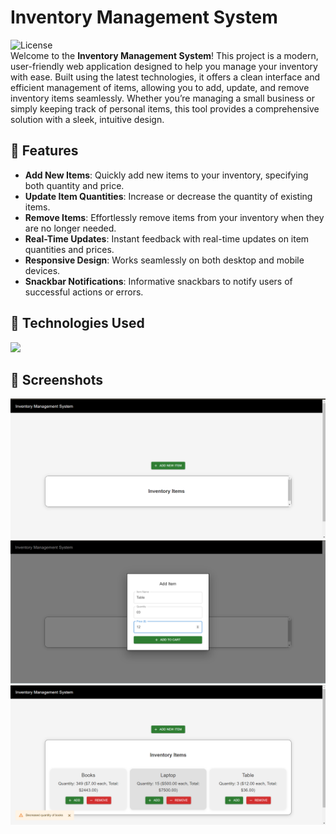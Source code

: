 # Inventory Management System
![License](https://img.shields.io/badge/license-MIT-green) <br>
Welcome to the **Inventory Management System**! This project is a modern, user-friendly web application designed to help you manage your inventory with ease. Built using the latest technologies, it offers a clean interface and efficient management of items, allowing you to add, update, and remove inventory items seamlessly. Whether you’re managing a small business or simply keeping track of personal items, this tool provides a comprehensive solution with a sleek, intuitive design.

## 🚀 Features

- **Add New Items**: Quickly add new items to your inventory, specifying both quantity and price.
- **Update Item Quantities**: Increase or decrease the quantity of existing items.
- **Remove Items**: Effortlessly remove items from your inventory when they are no longer needed.
- **Real-Time Updates**: Instant feedback with real-time updates on item quantities and prices.
- **Responsive Design**: Works seamlessly on both desktop and mobile devices.
- **Snackbar Notifications**: Informative snackbars to notify users of successful actions or errors.

## 🔧 Technologies Used

<img src="https://skillicons.dev/icons?i=js,react,nextjs,materialui,firebase,html,css" />

## 📸 Screenshots

![Inventory Management System](inventory-management-system/readme_images/1.png)  
![Inventory Management System](inventory-management-system/readme_images/2.png)  
![Inventory Management System](inventory-management-system/readme_images/3.png)  


